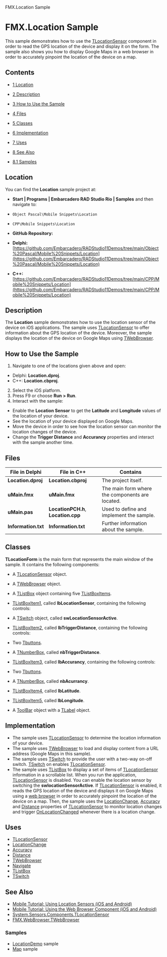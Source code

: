 FMX.Location Sample[]()
# FMX.Location Sample 


This sample demonstrates how to use the [TLocationSensor](http://docwiki.embarcadero.com/Libraries/en/System.Sensors.Components.TLocationSensor) component in order to read the GPS location of the device and display it on the form. The sample also shows you how to display Google Maps in a web browser in order to accurately pinpoint the location of the device on a map.
## Contents



* [1 Location](#Location)
* [2 Description](#Description)
* [3 How to Use the Sample](#How_to_Use_the_Sample)
* [4 Files](#Files)
* [5 Classes](#Classes)
* [6 Implementation](#Implementation)
* [7 Uses](#Uses)
* [8 See Also](#See_Also)

* [8.1 Samples](#Samples)


## Location 

You can find the **Location** sample project at:
* **Start | Programs | Embarcadero RAD Studio Rio | Samples** and then navigate to:

* `Object Pascal\Mobile Snippets\Location`
* `CPP\Mobile Snippets\Location`

* **GitHub Repository:**

* **Delphi:**[https://github.com/Embarcadero/RADStudio11Demos/tree/main/Object%20Pascal/Mobile%20Snippets/Location](https://github.com/Embarcadero/RADStudio11Demos/tree/main/Object%20Pascal/Mobile%20Snippets/Location)
* **C++:**[https://github.com/Embarcadero/RADStudio11Demos/tree/main/CPP/Mobile%20Snippets/Location](https://github.com/Embarcadero/RADStudio11Demos/tree/main/CPP/Mobile%20Snippets/Location)

## Description 

The **Location** sample demonstrates how to use the location sensor of the device on iOS applications. The sample uses [TLocationSensor](http://docwiki.embarcadero.com/Libraries/en/System.Sensors.Components.TLocationSensor) to offer information about the GPS location of the device. Moreover, the sample displays the location of the device on Google Maps using [TWebBrowser](http://docwiki.embarcadero.com/Libraries/en/FMX.WebBrowser.TWebBrowser).
## How to Use the Sample 


1.  Navigate to one of the locations given above and open:

*  Delphi: **Location.dproj**.
*  C++: **Location.cbproj**.

2.  Select the iOS platform.
3.  Press F9 or choose **Run > Run**.
4.  Interact with the sample:

*  Enable the **Location Sensor** to get the **Latitude** and **Longitude** values of the location of your device.
*  See the location of your device displayed on Google Maps.
*  Move the device in order to see how the location sensor can monitor the location changes of the device.
*  Change the **Trigger Distance** and **Accurancy** properties and interact with the sample another time.

## Files 



| **File in Delphi**  | **File in C++**                     | **Contains**                                    |
| ------------------- | ----------------------------------- | ----------------------------------------------- |
| **Location.dproj**  | **Location.cbproj**                 | The project itself.                             |
| **uMain.fmx**       | **uMain.fmx**                       | The main form where the components are located. |
| **uMain.pas**       | **LocationPCH.h**, **Location.cpp** | Used to define and implement the sample.        |
| **Information.txt** | **Information.txt**                 | Further information about the sample.           |


## Classes 

**TLocationForm** is the main form that represents the main window of the sample. It contains the following components:
*  A [TLocationSensor](http://docwiki.embarcadero.com/Libraries/en/System.Sensors.Components.TLocationSensor) object.
*  A [TWebBrowser](http://docwiki.embarcadero.com/Libraries/en/FMX.WebBrowser.TWebBrowser) object.
*  A [TListBox](http://docwiki.embarcadero.com/Libraries/en/FMX.ListBox.TListBox) object containing five [TListBoxItems](http://docwiki.embarcadero.com/Libraries/en/FMX.ListBox.TListBoxItem).

* [TListBoxItem1](http://docwiki.embarcadero.com/Libraries/en/FMX.ListBox.TListBoxItem), called **lbLocationSensor**, containing the following controls:

*  A [TSwitch](http://docwiki.embarcadero.com/Libraries/en/FMX.StdCtrls.TSwitch) object, called **swLocationSensorActive**.

* [TListBoxItem2](http://docwiki.embarcadero.com/Libraries/en/FMX.ListBox.TListBoxItem), called **lbTriggerDistance**, containing the following controls:

*  Two [Tbuttons](http://docwiki.embarcadero.com/Libraries/en/FMX.StdCtrls.TButton).
*  A [TNumberBox](http://docwiki.embarcadero.com/Libraries/en/FMX.NumberBox.TNumberBox), called **nbTriggerDistance**.

* [TListBoxItem3](http://docwiki.embarcadero.com/Libraries/en/FMX.ListBox.TListBoxItem), called **lbAccurancy**, containing the following controls:

*  Two [Tbuttons](http://docwiki.embarcadero.com/Libraries/en/FMX.StdCtrls.TButton).
*  A [TNumberBox](http://docwiki.embarcadero.com/Libraries/en/FMX.NumberBox.TNumberBox), called **nbAcurrancy**.

* [TListBoxItem4](http://docwiki.embarcadero.com/Libraries/en/FMX.ListBox.TListBoxItem), called **lbLatitude**.
* [TListBoxItem5](http://docwiki.embarcadero.com/Libraries/en/FMX.ListBox.TListBoxItem), called **lbLongitude**.

*  A [ToolBar](http://docwiki.embarcadero.com/Libraries/en/FMX.StdCtrls.TToolBar) object with a [TLabel](http://docwiki.embarcadero.com/Libraries/en/FMX.StdCtrls.TLabel) object.

## Implementation 


*  The sample uses [TLocationSensor](http://docwiki.embarcadero.com/Libraries/en/System.Sensors.Components.TLocationSensor) to determine the location information of your device.
*  The sample uses [TWebBrowser](http://docwiki.embarcadero.com/Libraries/en/FMX.WebBrowser.TWebBrowser) to load and display content from a URL address (Google Maps in this sample).
*  The sample uses [TSwitch](http://docwiki.embarcadero.com/Libraries/en/FMX.StdCtrls.TSwitch) to provide the user with a two-way on-off switch. [TSwitch](http://docwiki.embarcadero.com/Libraries/en/FMX.StdCtrls.TSwitch) on enables [TLocationSensor](http://docwiki.embarcadero.com/Libraries/en/System.Sensors.Components.TLocationSensor).
*  The sample uses [TListBox](http://docwiki.embarcadero.com/Libraries/en/FMX.ListBox.TListBox) to display a set of items of [TLocationSensor](http://docwiki.embarcadero.com/Libraries/en/System.Sensors.Components.TLocationSensor) information in a scrollable list.
When you run the application, [TLocationSensor](http://docwiki.embarcadero.com/Libraries/en/System.Sensors.Components.TLocationSensor) is disabled. You can enable the location sensor by switching the **swlocationSensorActive**. If [TLocationSensor](http://docwiki.embarcadero.com/Libraries/en/System.Sensors.Components.TLocationSensor) is enabled, it reads the GPS location of the device and displays it on Google Maps using a [web browser](http://docwiki.embarcadero.com/Libraries/en/FMX.WebBrowser.TWebBrowser) in order to accurately pinpoint the location of the device on a map. Then, the sample uses the [LocationChange](http://docwiki.embarcadero.com/Libraries/en/System.Sensors.TCustomLocationSensor.LocationChange), [Accuracy](http://docwiki.embarcadero.com/Libraries/en/System.Sensors.TCustomLocationSensor.Accuracy) and [Distance](http://docwiki.embarcadero.com/Libraries/en/System.Sensors.TCustomLocationSensor.Distance) properties of [TLocationSensor](http://docwiki.embarcadero.com/Libraries/en/System.Sensors.Components.TLocationSensor) to monitor location changes and trigger [OnLocationChanged](http://docwiki.embarcadero.com/Libraries/en/System.Sensors.TCustomLocationSensor.OnLocationChanged) whenever there is a location change.
## Uses 


* [TLocationSensor](http://docwiki.embarcadero.com/Libraries/en/System.Sensors.Components.TLocationSensor)
* [LocationChange](http://docwiki.embarcadero.com/Libraries/en/System.Sensors.TCustomLocationSensor.LocationChange)
* [Accuracy](http://docwiki.embarcadero.com/Libraries/en/System.Sensors.TCustomLocationSensor.Accuracy)
* [Distance](http://docwiki.embarcadero.com/Libraries/en/System.Sensors.TCustomLocationSensor.Distance)
* [TWebBrowser](http://docwiki.embarcadero.com/Libraries/en/FMX.WebBrowser.TWebBrowser)
* [Navigate](http://docwiki.embarcadero.com/Libraries/en/FMX.WebBrowser.TCustomWebBrowser.Navigate)
* [TListBox](http://docwiki.embarcadero.com/Libraries/en/FMX.ListBox.TListBox)
* [TSwitch](http://docwiki.embarcadero.com/Libraries/en/FMX.StdCtrls.TSwitch)

## See Also 


* [Mobile Tutorial: Using Location Sensors (iOS and Android)](http://docwiki.embarcadero.com/RADStudio/en/Mobile_Tutorial:_Using_Location_Sensors_(iOS_and_Android))
* [Mobile Tutorial: Using the Web Browser Component (iOS and Android)](http://docwiki.embarcadero.com/RADStudio/en/Mobile_Tutorial:_Using_the_Web_Browser_Component_(iOS_and_Android))
* [System.Sensors.Components.TLocationSensor](http://docwiki.embarcadero.com/Libraries/en/System.Sensors.Components.TLocationSensor)
* [FMX.WebBrowser.TWebBrowser](http://docwiki.embarcadero.com/Libraries/en/FMX.WebBrowser.TWebBrowser)

### Samples 


* [LocationDemo](http://docwiki.embarcadero.com/CodeExamples/en/FMX.LocationDemo_Sample) sample
* [Map](http://docwiki.embarcadero.com/CodeExamples/en/FMX.Map_Sample) sample






